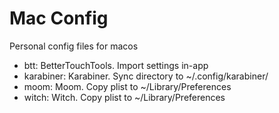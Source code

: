# Mac Config

Personal config files for macos

- btt: BetterTouchTools. Import settings in-app
- karabiner: Karabiner. Sync directory to ~/.config/karabiner/
- moom: Moom. Copy plist to ~/Library/Preferences
- witch: Witch. Copy plist to ~/Library/Preferences
